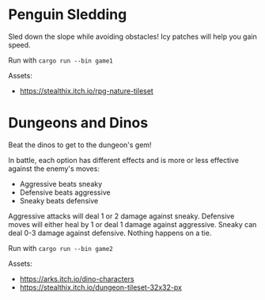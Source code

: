# Penguin Sledding

<p>Sled down the slope while avoiding obstacles! Icy patches will help you gain speed. </p>

Run with ```cargo run --bin game1```
<p>Assets: </p>

* https://stealthix.itch.io/rpg-nature-tileset

# Dungeons and Dinos

Beat the dinos to get to the dungeon's gem!
<p>In battle, each option has different effects and is more or less effective against the enemy's moves:</p>

* Aggressive beats sneaky
* Defensive beats aggressive
* Sneaky beats defensive

<p>Aggressive attacks will deal 1 or 2 damage against sneaky. Defensive moves will either heal by 1 or deal 1 damage against aggressive. Sneaky can deal 0-3 damage against defensive. Nothing happens on a tie.</p>

Run with ```cargo run --bin game2```
  
<p>Assets: </p>

* https://arks.itch.io/dino-characters
* https://stealthix.itch.io/dungeon-tileset-32x32-px
